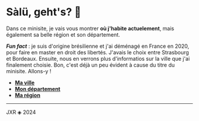 # Sàlü, geht's? 🥨

Dans ce minisite, je vais vous montrer __où j'habite actuelement__, mais également sa belle région et son département. 

___Fun fact___ : je suis d'origine brésilienne et j'ai déménagé en France en 2020, pour faire en master en droit des libertés. J'avais le choix entre Strasbourg et Bordeaux.  Ensuite, nous en verrons plus d'informatios sur la ville que j'ai finalement choisie. Bon, c'est déjà un peu évident à cause du titre du minisite. Allons-y !


* [__Ma ville__ ](ma-ville.md)
* [__Mon département__](mon-departement.md)
* [__Ma région__](ma-region.md)

---
JXR ◈ 2024
